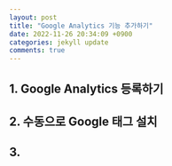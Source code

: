 ```yaml
---
layout: post
title: "Google Analytics 기능 추가하기" 
date: 2022-11-26 20:34:09 +0900
categories: jekyll update
comments: true
---
```


## 1. Google Analytics 등록하기

## 2. 수동으로 Google 태그 설치

## 3. 
